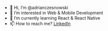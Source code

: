  - 👋 Hi, I’m @adrianczesnowski
 - 👀 I’m interested in Web & Mobile Development
 - 🌱 I’m currently learning React & React Native
 - 📫 How to reach me? [LinkedIn](https://www.linkedin.com/in/adrian-czesnowski-2a782816a/)


